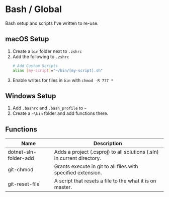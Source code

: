 # Bash / Global

Bash setup and scripts I've written to re-use.

## macOS Setup

1. Create a `bin` folder next to `.zshrc`
1. Add the following to `.zshrc`
    ``` bash
    # Add Custom Scripts
    alias [my-script]="~/bin/[my-script].sh"
    ```
1. Enable writes for files in `bin` with `chmod -R 777 *` 

## Windows Setup

1. Add `.bashrc` and `.bash_profile` to `~`
1. Create a `~\bin` folder and add functions there.

## Functions

| Name | Description |
| ---  | ---         |
| dotnet-sln-folder-add | Adds a project (.csproj) to all solutions (.sln) in current directory. |
| git-chmod | Grants execute in git to all files with specified extension. |
| git-reset-file | A script that resets a file to the what it is on master. |
